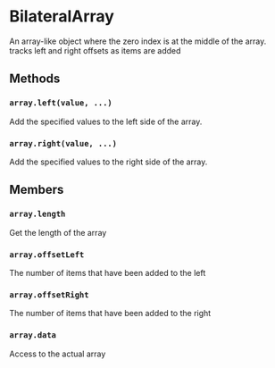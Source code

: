 BilateralArray
==============

An array-like object where the zero index is at the middle of the array. tracks left and right offsets as items are added

## Methods
### `array.left(value, ...)`
Add the specified values to the left side of the array.

### `array.right(value, ...)`
Add the specified values to the right side of the array.

## Members

### `array.length`
Get the length of the array

### `array.offsetLeft`
The number of items that have been added to the left

### `array.offsetRight`
The number of items that have been added to the right

### `array.data`
Access to the actual array
